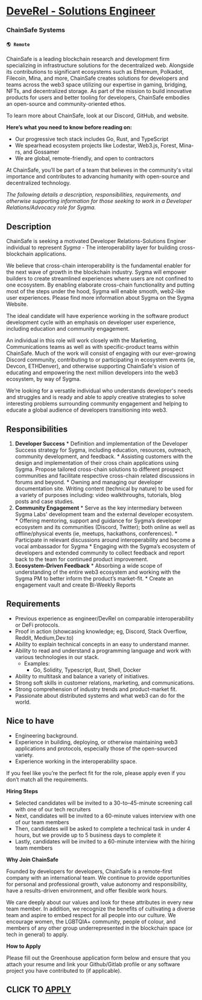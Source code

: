 # [DeveRel - Solutions Engineer](https://www.remotewlb.com/apply/deverel-solutions-engineer-86540)  
### ChainSafe Systems  
#### `🌎 Remote`  

ChainSafe is a leading blockchain research and development firm specializing in infrastructure solutions for the decentralized web. Alongside its contributions to significant ecosystems such as Ethereum, Polkadot, Filecoin, Mina, and more, ChainSafe creates solutions for developers and teams across the web3 space utilizing our expertise in gaming, bridging, NFTs, and decentralized storage. As part of the mission to build innovative products for users and better tooling for developers, ChainSafe embodies an open-source and community-oriented ethos.

To learn more about ChainSafe, look at our Discord, GitHub, and website.

**Here’s what you need to know before reading on:**

  * Our progressive tech stack includes Go, Rust, and TypeScript
  * We spearhead ecosystem projects like Lodestar, Web3.js, Forest, Mina-rs, and Gossamer
  * We are global, remote-friendly, and open to contractors

At ChainSafe, you’ll be part of a team that believes in the community's vital importance and contributes to advancing humanity with open-source and decentralized technology.

_The following details a description, responsibilities, requirements, and otherwise supporting information for those seeking to work in a Developer Relations/Advocacy role for Sygma._

## Description

ChainSafe is seeking a motivated Developer Relations-Solutions Enginer individual to represent _Sygma_ \- The interoperability layer for building cross-blockchain applications.

We believe that cross-chain interoperability is the fundamental enabler for the next wave of growth in the blockchain industry. Sygma will empower builders to create streamlined experiences where users are not confined to one ecosystem. By enabling elaborate cross-chain functionality and putting most of the steps under the hood, Sygma will enable smooth, web2-like user experiences. Please find more information about Sygma on the Sygma Website.

The ideal candidate will have experience working in the software product development cycle with an emphasis on developer user experience, including education and community engagement.

An individual in this role will work closely with the Marketing, Communications teams as well as with specific-product teams within ChainSafe. Much of the work will consist of engaging with our ever-growing Discord community, contributing to or participating in ecosystem events (ie, Devcon, ETHDenver), and otherwise supporting ChainSafe's vision of educating and empowering the next million developers into the web3 ecosystem, by way of Sygma.

We’re looking for a versatile individual who understands developer's needs and struggles and is ready and able to apply creative strategies to solve interesting problems surrounding community engagement and helping to educate a global audience of developers transitioning into web3.

## Responsibilities

  1. **Developer Success**
    * Definition and implementation of the Developer Success strategy for Sygma, including education, resources, outreach, community development, and feedback.
    * Assisting customers with the design and implementation of their cross chain applications using Sygma. Propose tailored cross-chain solutions to different prospect communities and facilitate respective cross-chain related discussions in forums and beyond.
    * Owning and managing our developer documentation site. Writing content (technical by nature) to be used for a variety of purposes including: video walkthroughs, tutorials, blog posts and case studies.
  2. **Community Engagement**
    * Serve as the key intermediary between Sygma Labs' development team and the external developer ecosystem.
    * Offering mentoring, support and guidance for Sygma’s developer ecosystem and its communities (Discord, Twitter); both online as well as offline/physical events (ie, meetups, hackathons, conferences).
    * Participate in relevant discussions around interoperability and become a vocal ambassador for Sygma
    * Engaging with the Sygma’s ecosystem of developers and extended community to collect feedback and report back to the team for continued product improvement.
  3. **Ecosystem-Driven Feedback**
    * Absorbing a wide scope of understanding of the entire web3 ecosystem and working with the Sygma PM to better inform the product’s market-fit.
    * Create an engagement vault and create Bi-Weekly Reports

## Requirements

  * Previous experience as engineer/DevRel on comparable interoperability or DeFi protocols.
  * Proof in action (showcasing knowledge; eg, Discord, Stack Overflow, Reddit, Medium,Dev.to)
  * Ability to explain technical concepts in an easy to understand manner.
  * Ability to read and understand a programming language and work with various technologies in our stack. 
    * Examples: 
      * Go, Solidity, Typescript, Rust, Shell, Docker
  * Ability to multitask and balance a variety of initiatives.
  * Strong soft skills in customer relations, marketing, and communications.
  * Strong comprehension of industry trends and product-market fit.
  * Passionate about distributed systems and what web3 can do for the world.

## Nice to have

  * Engineering background.
  * Experience in building, deploying, or otherwise maintaining web3 applications and protocols, especially those of the open-sourced variety.
  * Experience working in the interoperability space.

If you feel like you’re the perfect fit for the role, please apply even if you don’t match all the requirements.

**Hiring Steps**

  * Selected candidates will be invited to a 30-to–45-minute screening call with one of our tech recruiters
  * Next, candidates will be invited to a 60-minute values interview with one of our team members
  * Then, candidates will be asked to complete a technical task in under 4 hours, but we provide up to 5 business days to complete it
  * Lastly, candidates will be invited to a 60-minute interview with the hiring team members

**Why Join ChainSafe**

Founded by developers for developers, ChainSafe is a remote-first company with an international team. We continue to provide opportunities for personal and professional growth, value autonomy and responsibility, have a results-driven environment, and offer flexible work hours.

We care deeply about our values and look for these attributes in every new team member. In addition, we recognize the benefits of cultivating a diverse team and aspire to embed respect for all people into our culture. We encourage women, the LGBTQIA+ community, people of colour, and members of any other group underrepresented in the blockchain space (or tech in general) to apply.

**How to Apply**

Please fill out the Greenhouse application form below and ensure that you attach your resume and link your Github/Gitlab profile or any software project you have contributed to (if applicable).

  
## CLICK TO [APPLY](https://www.remotewlb.com/apply/deverel-solutions-engineer-86540)

